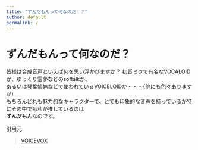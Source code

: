 ```yaml
---
title: "ずんだもんって何なのだ！？"
author: default
permalink: /
---
```


# ずんだもんって何なのだ？
 
 皆様は合成音声といえば何を思い浮かびますか？ 
 初音ミクで有名なVOCALOIDか、ゆっくり霊夢などのsoftalkか、  
 あるいは琴葉姉妹などで使われているVOICELOIDか・・・（他にも色々ありますが）  
 もちろんどれも魅力的なキャラクターで、とても印象的な音声を持っているが特にその中でも私が推しているのは  
 **ずんだもん**なのです。
 




  引用元
> [VOICEVOX](https://voicevox.hiroshiba.jp/)
 
